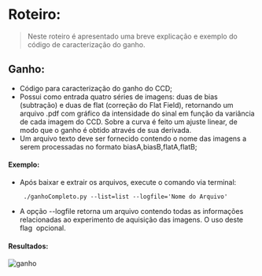 # Roteiro:
> Neste roteiro é apresentado uma breve explicação e exemplo do código de caracterização do ganho.

## Ganho:
  - Código para caracterização do ganho do CCD;
  - Possui como entrada quatro séries de imagens: duas de bias (subtração) e duas de flat (correção do Flat Field), retornando um arquivo .pdf com gráfico da intensidade do sinal em função da variância
de cada imagem do CCD. Sobre a curva é feito um ajuste linear, de modo que o ganho é obtido através de sua derivada.
  - Um arquivo texto deve ser fornecido contendo o nome das imagens a serem processadas no formato biasA,biasB,flatA,flatB;

#### Exemplo:
  - Após baixar e extrair os arquivos, execute o comando via terminal:
  
         ./ganhoCompleto.py --list=list --logfile='Nome do Arquivo'
      
   - A opção --logfile retorna um arquivo contendo todas as informações relacionadas ao experimento 
de aquisição das imagens. O uso deste flag  opcional.

#### Resultados:
![ganho](https://cloud.githubusercontent.com/assets/23655702/21142679/70ce3a6c-c12a-11e6-82fc-0dc062cb93e6.png)

